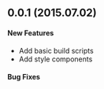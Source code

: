 ## 0.0.1 (2015.07.02)

#### New Features

* Add basic build scripts
* Add style components

#### Bug Fixes
